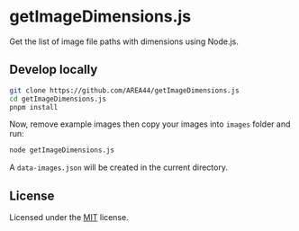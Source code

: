 # getImageDimensions.js

Get the list of image file paths with dimensions using Node.js.

## Develop locally

```sh
git clone https://github.com/AREA44/getImageDimensions.js
cd getImageDimensions.js
pnpm install
```

Now, remove example images then copy your images into `images` folder and run:

```sh
node getImageDimensions.js
```

A `data-images.json` will be created in the current directory.

## License

Licensed under the [MIT](./LICENSE) license.
